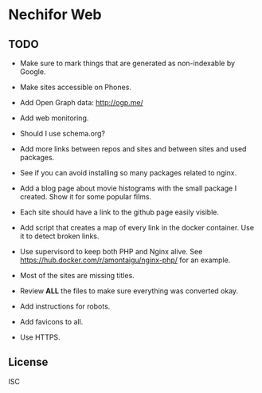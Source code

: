 # Nechifor Web

## TODO

- Make sure to mark things that are generated as non-indexable by Google.

- Make sites accessible on Phones.

- Add Open Graph data: http://ogp.me/

- Add web monitoring.

- Should I use schema.org?

- Add more links between repos and sites and between sites and used packages.

- See if you can avoid installing so many packages related to nginx.

- Add a blog page about movie histograms with the small package I created. Show
  it for some popular films.

- Each site should have a link to the github page easily visible.

- Add script that creates a map of every link in the docker container. Use it to
  detect broken links.

- Use supervisord to keep both PHP and Nginx alive. See
  https://hub.docker.com/r/amontaigu/nginx-php/ for an example.

- Most of the sites are missing titles.

- Review **ALL** the files to make sure everything was converted okay.

- Add instructions for robots.

- Add favicons to all.

- Use HTTPS.

## License

ISC

